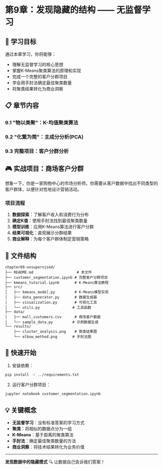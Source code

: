 # 第9章：发现隐藏的结构 —— 无监督学习

## 🎯 学习目标

通过本章学习，你将能够：
- 理解无监督学习的核心思想
- 掌握K-Means聚类算法的原理和实现
- 完成一个完整的客户分群项目
- 学会用手肘法确定最佳聚类数量
- 将聚类结果转化为商业洞察

## 📋 章节内容

### 9.1 "物以类聚"：K-均值聚类算法
### 9.2 "化繁为简"：主成分分析(PCA)
### 9.3 完整项目：客户分群分析

## 🎮 实战项目：商场客户分群

想象一下，你是一家购物中心的市场分析师。你需要从客户数据中找出不同类型的客户群体，以便针对性地设计营销活动。

### 项目流程
1. **数据探索**：了解客户收入和消费行为分布
2. **确定K值**：使用手肘法找到最佳聚类数量
3. **模型训练**：应用K-Means算法进行客户分群
4. **结果可视化**：直观展示分群结果
5. **商业解释**：为每个客户群体制定营销策略

## 📁 文件结构

```
chapter09-unsupervised/
├── README.md                    # 本文件
├── customer_segmentation.ipynb # 完整客户分群项目
├── kmeans_tutorial.ipynb       # K-Means算法教程
├── src/
│   ├── kmeans_model.py         # K-Means模型实现
│   ├── data_generator.py       # 数据生成器
│   ├── visualization.py        # 可视化工具
│   └── utils.py               # 工具函数
├── data/
│   ├── mall_customers.csv      # 商场客户数据
│   └── sample_data.py         # 示例数据生成
└── results/
    ├── cluster_analysis.png    # 聚类结果图
    └── elbow_method.png       # 手肘法图
```

## 🚀 快速开始

1. 安装依赖：
```bash
pip install -r ../requirements.txt
```

2. 运行客户分群项目：
```bash
jupyter notebook customer_segmentation.ipynb
```

## 💡 关键概念

- **无监督学习**：没有标准答案的学习方式
- **聚类**：将相似的数据点分为一组
- **K-Means**：基于距离的聚类算法
- **手肘法**：确定最佳聚类数量的方法
- **商业洞察**：将技术结果转化为业务价值

---

**发现数据中的隐藏模式** 🔍 让数据自己告诉我们答案！
